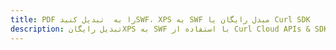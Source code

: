 ---title: PDF را به  تبدیل کنیدSWF، XPS به SWF مبدل رایگان یا Curl SDKdescription: تبدیل رایگانXPS به SWF با استفاده از Curl Cloud APIs & SDK همچنین اسناد PDF را در Cloud ایجاد، ویرایش و رندر کنید.---